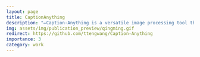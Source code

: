 ```yaml
---
layout: page
title: CaptionAnything
description: "✏️Caption-Anything is a versatile image processing tool that combines the capabilities of Segment Anything, Visual Captioning, and ChatGPT."
img: assets/img/publication_preview/qingming.gif
redirect: https://github.com/ttengwang/Caption-Anything
importance: 3
category: work
---
```

